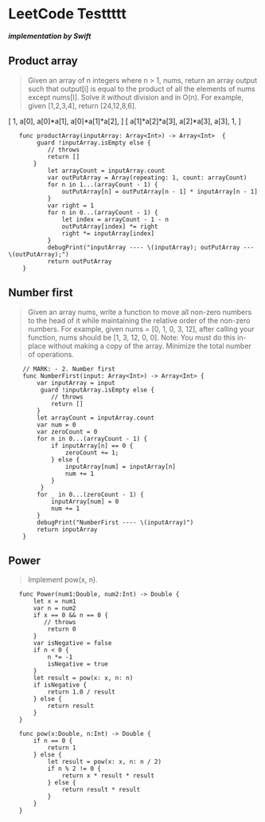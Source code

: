 # LeetCode  Testtttt

***implementation by Swift*** 

## Product array 

> Given an array of n integers where n > 1, nums, return an array output such that output[i] is equal to the product of all the elements of nums except nums[I].
Solve it without division and in O(n). For example, given [1,2,3,4], return [24,12,8,6].

 [              1,         a[0],    a[0]*a[1],    a[0]*a[1]*a[2],  ]
     [ a[1]*a[2]*a[3],    a[2]*a[3],         a[3],                 1,  ]
     
 ```
    func productArray(inputArray: Array<Int>) -> Array<Int>  {
         guard !inputArray.isEmpty else {
            // throws
            return []
        }
            let arrayCount = inputArray.count
            var outPutArray = Array(repeating: 1, count: arrayCount)
            for n in 1...(arrayCount - 1) {
                outPutArray[n] = outPutArray[n - 1] * inputArray[n - 1]
            }
            var right = 1
            for n in 0...(arrayCount - 1) {
                let index = arrayCount - 1 - n
                outPutArray[index] *= right
                right *= inputArray[index]
            }
            debugPrint("inputArray ---- \(inputArray); outPutArray --- \(outPutArray);")
            return outPutArray
     }
```

## Number first
     
>Given an array nums, write a function to move all non-zero numbers to the head of it while maintaining the relative order of the non-zero numbers.
 For example, given nums = [0, 1, 0, 3, 12], after calling your function, nums should be [1, 3, 12, 0, 0].
 Note: You must do this in-place without making a copy of the array. Minimize the total number of operations.

```
    // MARK: - 2. Number first
    func NumberFirst(input: Array<Int>) -> Array<Int> {
        var inputArray = input
         guard !inputArray.isEmpty else {
            // throws
            return []
        }
        let arrayCount = inputArray.count
        var num = 0
        var zeroCount = 0
        for n in 0...(arrayCount - 1) {
            if inputArray[n] == 0 {
                zeroCount += 1;
            } else {
                inputArray[num] = inputArray[n]
                num += 1
            }
         }
        for _ in 0...(zeroCount - 1) {
            inputArray[num] = 0
            num += 1
        }
        debugPrint("NumberFirst ---- \(inputArray)")
        return inputArray
    }
```

## Power
   > Implement pow(x, n).
 
 ```
    func Power(num1:Double, num2:Int) -> Double {
        let x = num1
        var n = num2
        if x == 0 && n == 0 {
           // throws
            return 0
        }
        var isNegative = false
        if n < 0 {
            n *= -1
            isNegative = true
        }
        let result = pow(x: x, n: n)
        if isNegative {
            return 1.0 / result
        } else {
            return result
        }
    }
    
    func pow(x:Double, n:Int) -> Double {
        if n == 0 {
            return 1
        } else {
            let result = pow(x: x, n: n / 2)
            if n % 2 != 0 {
                return x * result * result
            } else {
                return result * result
            }
        }
    }
```
